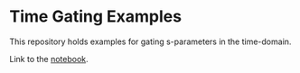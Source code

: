# Time Gating Examples

This repository holds examples for gating s-parameters in the time-domain. 

Link to the [notebook](). 


